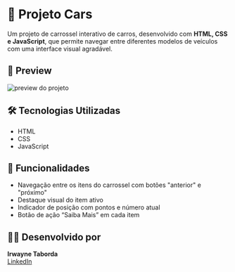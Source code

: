 # 🚗 Projeto Cars
Um projeto de carrossel interativo de carros, desenvolvido com **HTML, CSS e JavaScript**, que permite navegar entre diferentes modelos de veículos com uma interface visual agradável.

## 📸 Preview
![preview do projeto](preview.png) <!-- Atualize esse caminho se necessário -->

## 🛠 Tecnologias Utilizadas
- HTML
- CSS
- JavaScript

## 🎯 Funcionalidades
- Navegação entre os itens do carrossel com botões "anterior" e "próximo"
- Destaque visual do item ativo
- Indicador de posição com pontos e número atual
- Botão de ação “Saiba Mais” em cada item

## 👨‍💻 Desenvolvido por
**Irwayne Taborda**  
[LinkedIn](https://www.linkedin.com/in/irwaynetaborda/)
